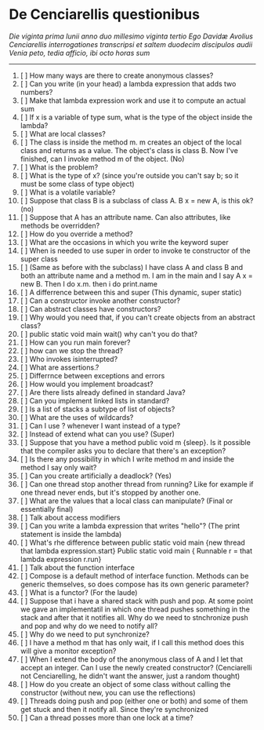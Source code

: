 # De Cenciarellis questionibus
*Die viginta prima Iunii anno duo millesimo viginta tertio
Ego Davidæ Avolius Cenciarellis interrogationes  transcripsi et saltem duodecim discipulos audii
Venia peto, tedia afficio, ibi octo horas sum*

---

1) [ ] How many ways are there to create anonymous classes?
2) [ ] Can you write (in your head) a lambda expression that adds two numbers?
3) [ ] Make that lambda expression work and use it to compute an actual sum
4) [ ] If x is a variable of type sum, what is the type of the object inside the lambda?
5) [ ] What are local classes?
6) [ ] The class is inside the method m. m creates an object of the local class and returns as a value. The object's class is class B. Now I've finished, can I invoke method m of the object. (No)
7) [ ] What is the problem?
8) [ ] What is the type of x? (since you're outside you can't say b; so it must be some class of type object)
9) [ ] What is a volatile variable?
10) [ ]  Suppose that class B is a subclass of class A. B x = new A, is this ok? (no)
11) [ ] Suppose that A has an attribute name. Can also attributes, like methods be overridden?
12) [ ] How do you override a method?
13) [ ] What are the occasions in which you write the keyword super
14) [ ] When is needed to use super in order to invoke te constructor of the super class
15) [ ] (Same as before with the subclass) I have class A and class B and both an attribute name and a method m. I am in the main and I say A x = new B. Then I do x.m. then i do print.name
16) [ ] A differrence between this and super (This dynamic, super static)
17) [ ] Can a constructor invoke another constructor?
18) [ ] Can abstract classes have constructors?
19) [ ] Why would you need that, if you can't create objects from an abstract class?
20) [ ] public static void main wait() why can't you do that?
21) [ ] How can you run main forever?
22) [ ] how can we stop the thread?
23) [ ] Who invokes isinterrupted?
24) [ ] What are assertions.?
25) [ ] Differrnce between exceptions and errors
26) [ ] How would you implement broadcast?
27) [ ] Are there lists already defined in standard Java?
28) [ ] Can you implement linked lists in standard?
29) [ ] Is a list of stacks a subtype of list of objects?
30) [ ] What are the uses of wildcards?
31) [ ] Can I use ? whenever I want instead of a type?
32) [ ] Instead of extend what can you use? (Super)
33) [ ] Suppose that you have a method public void m {sleep}. Is it possible that the compiler asks you to declare that there's an exception?
34) [ ] Is there any possibility in which I write method m and inside the method I say only wait?
35) [ ] Can you create artificially a deadlock? (Yes)
36) [ ] Can one thread stop another thread from running? Like for example if one thread never ends, but it's stopped by another one.
37) [ ] What are the values that a local class can manipulate? (Final or essentially final)
38) [ ] Talk about access modifiers
39) [ ] Can you write a lambda expression that writes "hello"? (The print statement is inside the lambda)
40) [ ] What's rhe difference between public static void main {new thread that lambda expression.start}
    Public static void main { Runnable r = that lambda expression
    r.run}
41) [ ] Talk about the function interface
42) [ ] Compose is a default method of interface function. Methods can be generic themselves, so does compose has its own generic parameter?
43) [ ] What is a functor? (For the laude)
44) [ ] Suppose that i have a shared stack with push and pop. At some point we gave an implementatil in which one thread pushes something in the stack and after that it notifies all. Why do we need to stnchronize push and pop and why do we need to notify all?
45) [ ] Why do we need to put synchronize?
46) [ ] I have a method m that has only wait, if I call this method does this will give a monitor exception?
47) [ ] When I extend the body of the anonymous class of A and I let that accept an integer. Can I use the newly created constructor? (Cenciarelli not Cenciarelling, he didn't want the answer, just a random thought)
48) [ ] How do you create an object of some class without calling the constructor (without new, you can use the reflections)
49) [ ] Threads doing push and pop (either one or both) and some of them get stuck and then it notify all. Since they're synchronized
50) [ ] Can a thread posses more than one lock at a time?